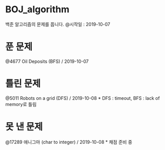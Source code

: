 # BOJ_algorithm
 백준 알고리즘의 문제를 풉니다.
 @시작일 : 2019-10-07
 
# 푼 문제
 @4677 Oil Deposits (BFS) / 2019-10-07

# 틀린 문제
 @5011 Robots on a grid (DFS) / 2019-10-08  * DFS : timeout, BFS : lack of memory로 틀림
 
# 못 낸 문제
 @17289 애니그마 (char to integer) / 2019-10-08 * 채점 준비 중
